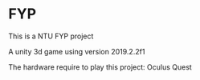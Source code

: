 # FYP

This is a NTU FYP project

A unity 3d game using version 2019.2.2f1

The hardware require to play this project: Oculus Quest

